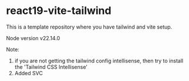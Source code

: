 # react19-vite-tailwind
This is a template repository where you have tailwind and vite setup.

Node version v22.14.0

Note: 
1. if you are not getting the tailwind config intellisense, then try to install the 'Tailwind CSS Intellisense'
2. Added SVC
